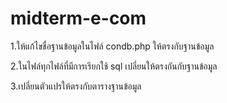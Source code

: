 # midterm-e-com

<p>1.ให้แก้ไขชื่อฐานข้อมูลในไฟล์ condb.php ให้ตรงกับฐานข้อมูล</p>
<p>2.ในไฟล์ทุกไฟล์ที่มีการเรียกใช้ sql เปลี่ยนให้ตรงกันกับฐานข้อมูล</p>
<p>3.เปลี่ยนตัวแปรให้ตรงกับตารางฐานข้อมูล</p>
